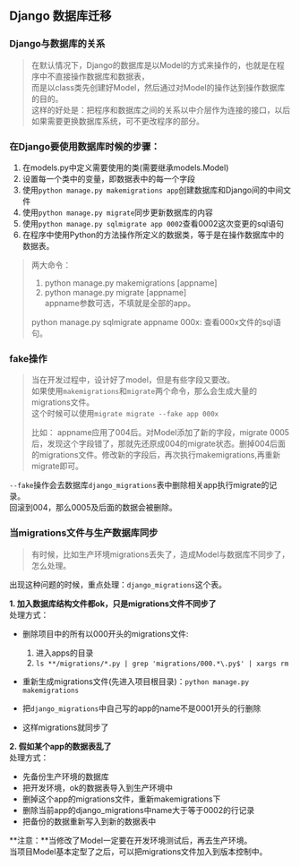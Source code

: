 ## Django 数据库迁移

### Django与数据库的关系

> 在默认情况下，Django的数据库是以Model的方式来操作的，也就是在程序中不直接操作数据库和数据表，  
> 而是以class类先创建好Model，然后通过对Model的操作达到操作数据库的目的。  
> 这样的好处是：把程序和数据库之间的关系以中介层作为连接的接口，以后如果需要更换数据库系统，可不更改程序的部分。

### 在Django要使用数据库时候的步骤：

1. 在models.py中定义需要使用的类\(需要继承models.Model\)
2. 设置每一个类中的变量，即数据表中的每一个字段
3. 使用`python manage.py makemigrations app`创建数据库和Django间的中间文件
4. 使用`python manage.py migrate`同步更新数据库的内容
5. 使用`python manage.py sqlmigrate app 0002`查看0002这次变更的sql语句
6. 在程序中使用Python的方法操作所定义的数据类，等于是在操作数据库中的数据表。

> 两大命令：  
> 1. python manage.py makemigrations \[appname\]  
> 2. python manage.py migrate \[appname\]  
> appname参数可选，不填就是全部的app。
>
> python manage.py sqlmigrate appname 000x: 查看000x文件的sql语句。

### fake操作

> 当在开发过程中，设计好了model，但是有些字段又要改。   
> 如果使用`makemigrations`和`migrate`两个命令，那么会生成大量的migrations文件。  
> 这个时候可以使用`migrate migrate --fake app 000x`
>
> 比如： appname应用了004后。对Model添加了新的字段，migrate 0005后，发现这个字段错了，那就先还原成004的migrate状态。删掉004后面的migrations文件。修改新的字段后，再次执行makemigrations,再重新migrate即可。

`--fake`操作会去数据库`django_migrations`表中删除相关app执行migrate的记录。  
回滚到004，那么0005及后面的数据会被删除。


### 当migrations文件与生产数据库同步
> 有时候，比如生产环境migrations丢失了，造成Model与数据库不同步了，怎么处理。

出现这种问题的时候，重点处理：`django_migrations`这个表。

**1. 加入数据库结构文件都ok，只是migrations文件不同步了**   
处理方式：
- 删除项目中的所有以000开头的migrations文件: 
    1. 进入apps的目录
    2. `ls **/migrations/*.py | grep 'migrations/000.*\.py$' | xargs rm`

- 重新生成migrations文件(先进入项目根目录)：`python manage.py makemigrations`
- 把`django_migrations`中自己写的app的name不是0001开头的行删除
- 这样migrations就同步了

**2. 假如某个app的数据表乱了**  
处理方式：
- 先备份生产环境的数据库
- 把开发环境，ok的数据表导入到生产环境中
- 删掉这个app的migrations文件，重新makemigrations下
- 删除当前app的django_migrations中name大于等于0002的行记录
- 把备份的数据重新写入到新的数据表中

**注意：**当修改了Model一定要在开发环境测试后，再去生产环境。  
当项目Model基本定型了之后，可以把migrations文件加入到版本控制中。

